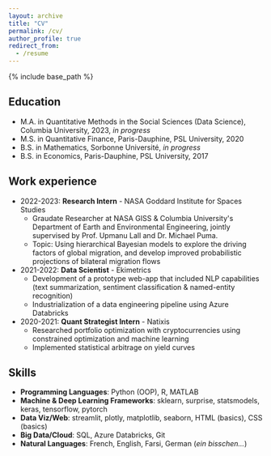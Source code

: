 ```yaml
---
layout: archive
title: "CV"
permalink: /cv/
author_profile: true
redirect_from:
  - /resume
---
```


{% include base_path %}

## Education

* M.A. in Quantitative Methods in the Social Sciences (Data Science), Columbia University, 2023, _in progress_
* M.S. in Quantitative Finance, Paris-Dauphine, PSL University, 2020
* B.S. in Mathematics, Sorbonne Université, _in progress_
* B.S. in Economics, Paris-Dauphine, PSL University, 2017


## Work experience
 
* 2022-2023: **Research Intern** - NASA Goddard Institute for Spaces Studies
  * Graudate Researcher at NASA GISS & Columbia University's Department of Earth and Environmental Engineering, jointly supervised by Prof. Upmanu Lall and Dr. Michael Puma.
  * Topic: Using hierarchical Bayesian models to explore the driving factors of global migration, and develop improved probabilistic projections of bilateral migration 
flows
* 2021-2022: **Data Scientist** - Ekimetrics
  * Development of a prototype web-app that included NLP capabilities (text summarization, sentiment classification & named-entity recognition)
  * Industrialization of a data engineering pipeline using Azure Databricks
* 2020-2021: **Quant Strategist Intern** - Natixis
  * Researched portfolio optimization with cryptocurrencies using constrained optimization and machine learning
  * Implemented statistical arbitrage on yield curves

  
## Skills

* **Programming Languages**: Python (OOP), R, MATLAB
* **Machine & Deep Learning Frameworks**: sklearn, surprise, statsmodels, keras, tensorflow, pytorch
* **Data Viz/Web**: streamlit, plotly, matplotlib, seaborn, HTML (basics), CSS (basics)
* **Big Data/Cloud**: SQL, Azure Databricks, Git
* **Natural Languages**: French, English, Farsi, German (_ein bisschen..._)



